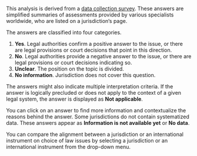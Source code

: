 This analysis is derived from a [data collection survey](/learn?tab=methodology#questionnaire). These answers are simplified summaries of assessments provided by various specialists worldwide, who are listed on a jurisdiction‘s page.

The answers are classified into four categories.

1. **Yes**. Legal authorities confirm a positive answer to the issue, or there are legal provisions or court decisions that point in this direction.
2. **No**. Legal authorities provide a negative answer to the issue, or there are legal provisions or court decisions indicating so.
3. **Unclear**. The position on the topic is divided.
4. **No information**. Jurisdiction does not cover this question.

The answers might also indicate multiple interpretation criteria. If the answer is logically precluded or does not apply to the context of a given legal system, the answer is displayed as **Not applicable**.

You can click on an answer to find more information and contextualize the reasons behind the answer. Some jurisdictions do not contain systematized data. These answers appear as **Information is not available yet** or **No data**.

You can compare the alignment between a jurisdiction or an international instrument on choice of law issues by selecting a jurisdiction or an international instrument from the drop-down menu.
